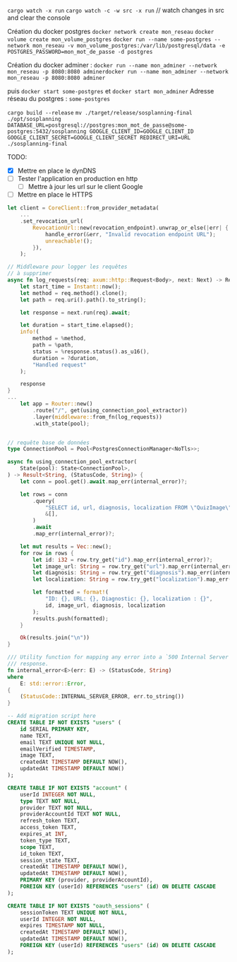 `cargo watch -x run`
`cargo watch -c -w src -x run` // watch changes in src and clear the console

Création du docker postgres
`docker network create mon_reseau`
`docker volume create mon_volume_postgres`
`docker run --name some-postgres --network mon_reseau -v mon_volume_postgres:/var/lib/postgresql/data -e POSTGRES_PASSWORD=mon_mot_de_passe -d postgres`

Création du docker adminer : 
`docker run --name mon_adminer --network mon_reseau -p 8080:8080 adminerdocker run --name mon_adminer --network mon_reseau -p 8080:8080 adminer`

puis `docker start some-postgres` et `docker start mon_adminer`
Adresse réseau du postgres : `some-postgres`


`cargo build --release`
`mv ./target/release/sosplanning-final ./opt/sosplanning`
`DATABASE_URL=postgresql://postgres:mon_mot_de_passe@some-postgres:5432/sosplanning GOOGLE_CLIENT_ID=GOOGLE_CLIENT_ID GOOGLE_CLIENT_SECRET=GOOGLE_CLIENT_SECRET REDIRECT_URI=URL ./sosplanning-final`





TODO:
- [X] Mettre en place le dynDNS
- [ ] Tester l'application en production en http
    - [ ] Mettre à jour les url sur le client Google
- [ ] Mettre en place le HTTPS

```rust
let client = CoreClient::from_provider_metadata(
    ...
    .set_revocation_url(
        RevocationUrl::new(revocation_endpoint).unwrap_or_else(|err| {
            handle_error(&err, "Invalid revocation endpoint URL");
            unreachable!();
        }),
    );
```

```rust
// Middleware pour logger les requêtes
// à supprimer
async fn log_requests(req: axum::http::Request<Body>, next: Next) -> Response {
    let start_time = Instant::now();
    let method = req.method().clone();
    let path = req.uri().path().to_string();

    let response = next.run(req).await;

    let duration = start_time.elapsed();
    info!(
        method = %method,
        path = %path,
        status = %response.status().as_u16(),
        duration = ?duration,
        "Handled request"
    );

    response
}
...
    let app = Router::new()
        .route("/", get(using_connection_pool_extractor))
        .layer(middleware::from_fn(log_requests))
        .with_state(pool);


// requête base de données
type ConnectionPool = Pool<PostgresConnectionManager<NoTls>>;

async fn using_connection_pool_extractor(
    State(pool): State<ConnectionPool>,
) -> Result<String, (StatusCode, String)> {
    let conn = pool.get().await.map_err(internal_error)?;

    let rows = conn
        .query(
            "SELECT id, url, diagnosis, localization FROM \"QuizImage\" LIMIT 5",
            &[],
        )
        .await
        .map_err(internal_error)?;

    let mut results = Vec::new();
    for row in rows {
        let id: i32 = row.try_get("id").map_err(internal_error)?;
        let image_url: String = row.try_get("url").map_err(internal_error)?;
        let diagnosis: String = row.try_get("diagnosis").map_err(internal_error)?;
        let localization: String = row.try_get("localization").map_err(internal_error)?;

        let formatted = format!(
            "ID: {}, URL: {}, Diagnostic: {}, localization : {}",
            id, image_url, diagnosis, localization
        );
        results.push(formatted);
    }

    Ok(results.join("\n"))
}

/// Utility function for mapping any error into a `500 Internal Server Error`
/// response.
fn internal_error<E>(err: E) -> (StatusCode, String)
where
    E: std::error::Error,
{
    (StatusCode::INTERNAL_SERVER_ERROR, err.to_string())
}

```
```sql
-- Add migration script here
CREATE TABLE IF NOT EXISTS "users" (
    id SERIAL PRIMARY KEY,
    name TEXT,
    email TEXT UNIQUE NOT NULL,
    emailVerified TIMESTAMP,
    image TEXT,
    createdAt TIMESTAMP DEFAULT NOW(),
    updatedAt TIMESTAMP DEFAULT NOW()
);

CREATE TABLE IF NOT EXISTS "account" (
    userId INTEGER NOT NULL,
    type TEXT NOT NULL,
    provider TEXT NOT NULL,
    providerAccountId TEXT NOT NULL,
    refresh_token TEXT,
    access_token TEXT,
    expires_at INT,
    token_type TEXT,
    scope TEXT,
    id_token TEXT,
    session_state TEXT,
    createdAt TIMESTAMP DEFAULT NOW(),
    updatedAt TIMESTAMP DEFAULT NOW(),
    PRIMARY KEY (provider, providerAccountId),
    FOREIGN KEY (userId) REFERENCES "users" (id) ON DELETE CASCADE
);

CREATE TABLE IF NOT EXISTS "oauth_sessions" (
    sessionToken TEXT UNIQUE NOT NULL,
    userId INTEGER NOT NULL,
    expires TIMESTAMP NOT NULL,
    createdAt TIMESTAMP DEFAULT NOW(),
    updatedAt TIMESTAMP DEFAULT NOW(),
    FOREIGN KEY (userId) REFERENCES "users" (id) ON DELETE CASCADE
);

```